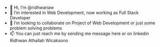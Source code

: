 -  👋 Hi, I’m @ridhwanaw
- 👀 I’m interested in Web Development, now working as Full Stack Developer
- 💞️ I’m looking to collaborate on Project of Web Development or just some problem solving problems
- 📫 You can just reach me by sending me message here or on linkedin Ridhwan Athallah Wicaksono
